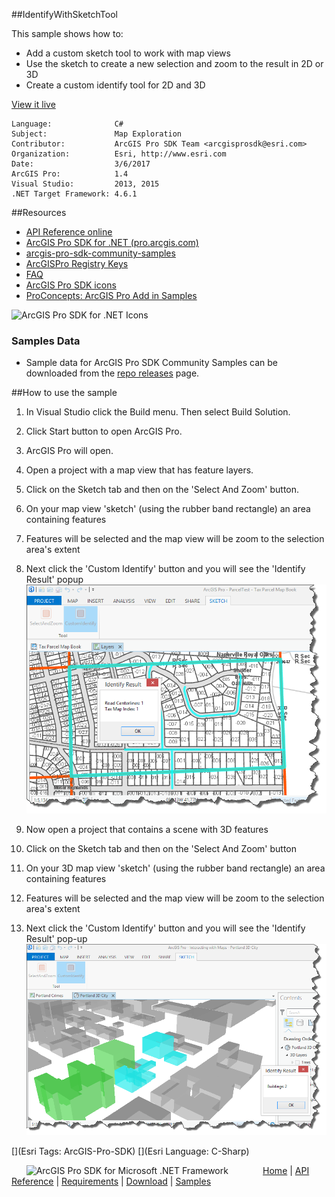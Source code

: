 ##IdentifyWithSketchTool

<!-- TODO: Write a brief abstract explaining this sample -->
This sample shows how to:   
* Add a custom sketch tool to work with map views  
* Use the sketch to create a new selection and zoom to the result in 2D or 3D  
* Create a custom identify tool for 2D and 3D  
  


<a href="http://pro.arcgis.com/en/pro-app/sdk/" target="_blank">View it live</a>

<!-- TODO: Fill this section below with metadata about this sample-->
```
Language:              C#
Subject:               Map Exploration
Contributor:           ArcGIS Pro SDK Team <arcgisprosdk@esri.com>
Organization:          Esri, http://www.esri.com
Date:                  3/6/2017
ArcGIS Pro:            1.4
Visual Studio:         2013, 2015
.NET Target Framework: 4.6.1
```

##Resources

* [API Reference online](http://pro.arcgis.com/en/pro-app/sdk/api-reference)
* <a href="http://pro.arcgis.com/en/pro-app/sdk/" target="_blank">ArcGIS Pro SDK for .NET (pro.arcgis.com)</a>
* [arcgis-pro-sdk-community-samples](http://github.com/Esri/arcgis-pro-sdk-community-samples)
* [ArcGISPro Registry Keys](http://github.com/Esri/arcgis-pro-sdk/wiki/ArcGIS-Pro-Registry-Keys)
* [FAQ](http://github.com/Esri/arcgis-pro-sdk/wiki/FAQ)
* [ArcGIS Pro SDK icons](https://github.com/Esri/arcgis-pro-sdk/releases/tag/1.4.0.7198)
* [ProConcepts: ArcGIS Pro Add in Samples](https://github.com/Esri/arcgis-pro-sdk-community-samples/wiki/ProConcepts-ArcGIS-Pro-Add-in-Samples)

![ArcGIS Pro SDK for .NET Icons](https://esri.github.io/arcgis-pro-sdk/images/Home/Image-of-icons.png "ArcGIS Pro SDK Icons")

### Samples Data

* Sample data for ArcGIS Pro SDK Community Samples can be downloaded from the [repo releases](https://github.com/Esri/arcgis-pro-sdk-community-samples/releases) page.  

##How to use the sample
<!-- TODO: Explain how this sample can be used. To use images in this section, create the image file in your sample project's screenshots folder. Use relative url to link to this image using this syntax: ![My sample Image](FacePage/SampleImage.png) -->
1. In Visual Studio click the Build menu. Then select Build Solution.  
1. Click Start button to open ArcGIS Pro.  
1. ArcGIS Pro will open.   
1. Open a project with a map view that has feature layers.  
1. Click on the Sketch tab and then on the 'Select And Zoom' button.  
1. On your map view 'sketch' (using the rubber band rectangle) an area containing features  
1. Features will be selected and the map view will be zoom to the selection area's extent  
1. Next click the 'Custom Identify' button and you will see the 'Identify Result' popup  
![UI](Screenshots/2DScreen.png)      
  
1. Now open a project that contains a scene with 3D features  
1. Click on the Sketch tab and then on the 'Select And Zoom' button  
1. On your 3D map view 'sketch' (using the rubber band rectangle) an area containing features  
1. Features will be selected and the map view will be zoom to the selection area's extent  
1. Next click the 'Custom Identify' button and you will see the 'Identify Result' pop-up  
![UI](Screenshots/3DScreen.png)      
  


[](Esri Tags: ArcGIS-Pro-SDK)
[](Esri Language: C-Sharp)​

&nbsp;&nbsp;&nbsp;&nbsp;&nbsp;&nbsp;<img src="http://esri.github.io/arcgis-pro-sdk/images/ArcGISPro.png"  alt="ArcGIS Pro SDK for Microsoft .NET Framework" height = "20" width = "20" align="top"  >
&nbsp;&nbsp;&nbsp;&nbsp;&nbsp;&nbsp;&nbsp;&nbsp;&nbsp;&nbsp;&nbsp;&nbsp;
[Home](https://github.com/Esri/arcgis-pro-sdk/wiki) | <a href="http://pro.arcgis.com/en/pro-app/sdk/api-reference" target="_blank">API Reference</a> | [Requirements](https://github.com/Esri/arcgis-pro-sdk/wiki#requirements) | [Download](https://github.com/Esri/arcgis-pro-sdk/wiki#installing-arcgis-pro-sdk-for-net) | <a href="http://github.com/esri/arcgis-pro-sdk-community-samples" target="_blank">Samples</a>
